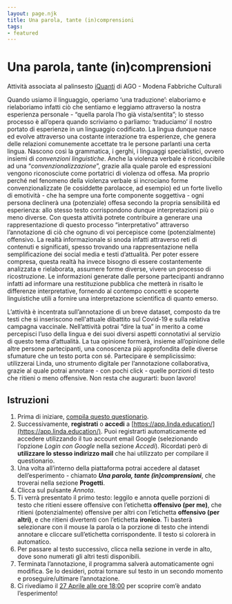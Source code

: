 ```yaml
---
layout: page.njk
title: Una parola, tante (in)comprensioni
tags:
- featured
---
```


# Una parola, tante (in)comprensioni
Attività associata al palinsesto [iQuanti](https://www.agomodena.it/it/programma/iquanti/) di AGO - Modena Fabbriche Culturali

Quando usiamo il linguaggio, operiamo ‘una traduzione’: elaboriamo e rielaboriamo infatti ciò che sentiamo e leggiamo attraverso la nostra esperienza personale - “quella parola l’ho già vista/sentita”; lo stesso processo è all’opera quando scriviamo o parliamo: ‘traduciamo’ il nostro portato di esperienze in un linguaggio codificato.
La lingua dunque nasce ed evolve attraverso una costante interazione tra esperienze, che genera delle relazioni comunemente accettate tra le persone parlanti una certa lingua. Nascono così la grammatica, i gerghi, i linguaggi specialistici, ovvero insiemi di *convenzioni linguistiche*.
Anche la violenza verbale è riconducibile ad una “*convenzionalizzazione*”, grazie alla quale parole ed espressioni vengono riconosciute come portatrici di violenza od offesa. Ma proprio perché nel fenomeno della violenza verbale si incrociano forme convenzionalizzate (le cosiddette parolacce, ad esempio) ed un forte livello di emotività - che ha sempre una forte componente soggettiva - ogni persona declinerà una (potenziale) offesa secondo la propria sensibilità ed esperienza: allo stesso testo corrispondono dunque interpretazioni più o meno diverse.
Con questa attività potrete contribuire a generare una rappresentazione di questo processo “interpretativo” attraverso l’annotazione di ciò che ognuno di voi percepisce come (potenzialmente) offensivo. La realtà informazionale si snoda infatti attraverso reti di contenuti e significati, spesso trovando una rappresentazione nella semplificazione dei social media e testi d’attualità. Per poter essere compresa, questa realtà ha invece bisogno di essere costantemente analizzata e rielaborata, assumere forme diverse, vivere un processo di ricostruzione.
Le informazioni generate dalle persone partecipanti andranno infatti ad informare una restituzione pubblica che metterà in risalto le differenze interpretative, fornendo al contempo concetti e scoperte linguistiche utili a fornire una interpretazione scientifica di quanto emerso.


L’attività è incentrata sull’annotazione di un breve dataset, composto da tre testi che si inseriscono nell'attuale dibattito sul Covid-19 e sulla relativa campagna vaccinale. Nell’attività potrai “dire la tua” in merito a come percepisci l’uso della lingua e dei suoi diversi aspetti connotativi al servizio di questo tema d’attualità.
La tua opinione formerà, insieme all’opinione delle altre persone partecipanti, una conoscenza più approfondita delle diverse sfumature che un testo porta con sé. Partecipare è semplicissimo: utilizzerai Linda, uno strumento digitale per l’annotazione collaborativa, grazie al quale potrai annotare - con pochi click - quelle porzioni di testo che ritieni o meno offensive. Non resta che augurarti: buon lavoro!

## Istruzioni

1. Prima di iniziare, [compila questo questionario](https://survey.sogosurvey.com/r/onXBTT).
2. Successivamente, **registrati** o **accedi** a [https://app.linda.education/](https://app.linda.education/). Puoi registrarti automaticamente ed accedere utilizzando il tuo account email Google (selezionando l’opzione *Login con Google* nella sezione *Accedi*). Ricordati però di **utilizzare lo stesso indirizzo mail** che hai utilizzato per compilare il questionario.
3. Una volta all’interno della piattaforma potrai accedere al dataset dell’esperimento - chiamato ***Una parola, tante (in)comprensioni***, che troverai nella sezione **Progetti**.
4. Clicca sul pulsante *Annota*.
5. Ti verrà presentato il primo testo: leggilo e annota quelle porzioni di testo che ritieni essere offensive con l’etichetta **offensivo (per me)**, che ritieni (potenzialmente) offensive per altri con l’etichetta **offensivo (per altri)**, e che ritieni divertenti con l’etichetta **ironico**. Ti basterà selezionare con il mouse la parola o la porzione di testo che intendi annotare e cliccare sull’etichetta corrispondente. Il testo si colorerà in automatico.
6. Per passare al testo successivo, clicca nella sezione in verde in alto, dove sono numerati gli altri testi disponibili.
7. Terminata l’annotazione, il programma salverà automaticamente ogni modifica. Se lo desideri, potrai tornare sul testo in un secondo momento e proseguire/ultimare l’annotazione.
8. Ci rivediamo il [27 Aprile alle ore 18:00](https://www.agomodena.it/it/programma/iquanti/testimoni/future-education-modena-ricostruire-la-complessita-informazionale-risultati-di-un-esperimento-partecipato/) per scoprire com’è andato l’esperimento!
